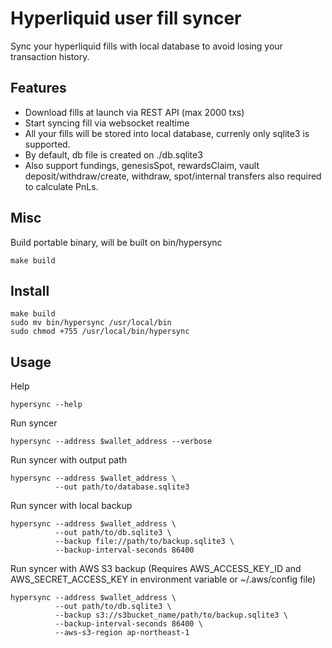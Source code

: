# Hyperliquid user fill syncer

Sync your hyperliquid fills with local database to avoid losing your transaction history.

## Features

- Download fills at launch via REST API (max 2000 txs)
- Start syncing fill via websocket realtime
- All your fills will be stored into local database, currenly only sqlite3 is supported.
- By default, db file is created on ./db.sqlite3
- Also support fundings, genesisSpot, rewardsClaim, vault deposit/withdraw/create, withdraw, spot/internal transfers also required to calculate PnLs.

## Misc

Build portable binary, will be built on bin/hypersync

```
make build
```

## Install

```
make build
sudo mv bin/hypersync /usr/local/bin
sudo chmod +755 /usr/local/bin/hypersync
```

## Usage

Help

```
hypersync --help
```

Run syncer

```
hypersync --address $wallet_address --verbose
```

Run syncer with output path

```
hypersync --address $wallet_address \
          --out path/to/database.sqlite3
```

Run syncer with local backup

```
hypersync --address $wallet_address \
          --out path/to/db.sqlite3 \
          --backup file://path/to/backup.sqlite3 \
          --backup-interval-seconds 86400
```

Run syncer with AWS S3 backup (Requires AWS_ACCESS_KEY_ID and AWS_SECRET_ACCESS_KEY in environment variable or ~/.aws/config file)

```
hypersync --address $wallet_address \
          --out path/to/db.sqlite3 \
          --backup s3://s3bucket_name/path/to/backup.sqlite3 \
          --backup-interval-seconds 86400 \
          --aws-s3-region ap-northeast-1
```

